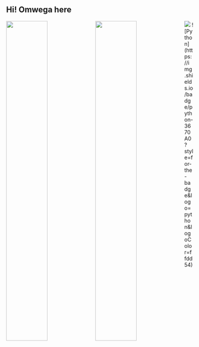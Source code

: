 <h2 align="left">Hi! Omwega here</h2>
<img align="left" width="47%" src="https://github-readme-stats.vercel.app/api?username=omwegakris&show_icons=true&theme=radical" />

<img align="left" width="47%" src="https://github-readme-stats.vercel.app/api/top-langs/?username=anuraghazra&layout=compact"/>
<img src="https://img.shields.io/badge/python-3670A0?style=for-the-badge&logo=python&logoColor=ffdd54" />
![Python](https://img.shields.io/badge/python-3670A0?style=for-the-badge&logo=python&logoColor=ffdd54)

<!---
omwegakris/omwegakris is a ✨ special ✨ repository because its `README.md` (this file) appears on your GitHub profile.
You can click the Preview link to take a look at your changes.
--->
